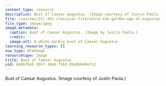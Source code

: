 ```yaml
---
content_type: resource
description: Bust of Caesar Augustus. (Image courtesy of Justin Paola.)
file: /courses/21l-455-classical-literature-the-golden-age-of-augustan-rome-fall-2004/ba6b7be53b5f10e6716385e8b649efc2_21l-455f04.jpg
file_type: image/jpeg
image_metadata:
  caption: Bust of Caesar Augustus. (Image by Justin Paola.)
  credit: ''
  image-alt: A white marble bust of Caesar Augustus.
learning_resource_types: []
ocw_type: OCWImage
resourcetype: Image
title: Bust of Caesar Augustus
uid: ba6b7be5-3b5f-10e6-7163-85e8b649efc2
---
```

Bust of Caesar Augustus. (Image courtesy of Justin Paola.)

